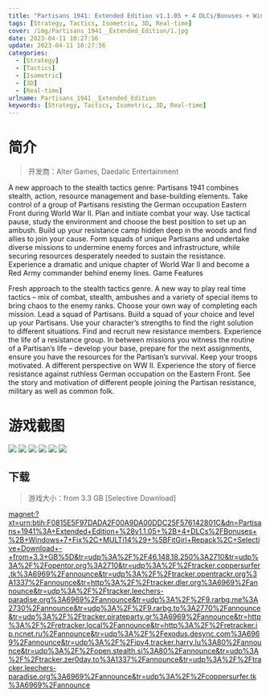 ```yaml
---
title: "Partisans 1941: Extended Edition v1.1.05 + 4 DLCs/Bonuses + Windows 7 Fix"
tags: [Strategy, Tactics, Isometric, 3D, Real-time]
cover: /img/Partisans_1941__Extended_Edition/1.jpg
date: 2023-04-11 10:27:56
update: 2023-04-11 10:27:56
categories: 
  - [Strategy]
  - [Tactics]
  - [Isometric]
  - [3D]
  - [Real-time]
urlname: Partisans_1941__Extended_Edition
keywords: [Strategy, Tactics, Isometric, 3D, Real-time]
---
```

# 简介

> 开发商：Alter Games, Daedalic Entertainment

A new approach to the stealth tactics genre: Partisans 1941 combines stealth, action, resource management and base-building elements.
Take control of a group of Partisans resisting the German occupation Eastern Front during World War II.
Plan and initiate combat your way. Use tactical pause, study the environment and choose the best position to set up an ambush.
Build up your resistance camp hidden deep in the woods and find allies to join your cause. Form squads of unique Partisans and undertake diverse missions to undermine enemy forces and infrastructure, while securing resources desperately needed to sustain the resistance.
Experience a dramatic and unique chapter of World War II and become a Red Army commander behind enemy lines.
Game Features

Fresh approach to the stealth tactics genre. A new way to play real time tactics – mix of combat, stealth, ambushes and a variety of special items to bring chaos to the enemy ranks. Choose your own way of completing each mission.
Lead a squad of Partisans. Build a squad of your choice and level up your Partisans. Use your character’s strengths to find the right solution to different situations. Find and recruit new resistance members.
Experience the life of a resistance group. In between missions you witness the routine of a Partisan’s life – develop your base, prepare for the next assignments, ensure you have the resources for the Partisan’s survival. Keep your troops motivated.
A different perspective on WW II. Experience the story of fierce resistance against ruthless German occupation on the Eastern Front. See the story and motivation of different people joining the Partisan resistance, military as well as common folk.

# 游戏截图

![](/img/Partisans_1941__Extended_Edition/2.jpg)
![](/img/Partisans_1941__Extended_Edition/3.jpg)
![](/img/Partisans_1941__Extended_Edition/4.jpg)
![](/img/Partisans_1941__Extended_Edition/5.jpg)
![](/img/Partisans_1941__Extended_Edition/6.jpg)
![](/img/Partisans_1941__Extended_Edition/7.jpg)


## 下载

> 游戏大小：from 3.3 GB [Selective Download]

[magnet:?xt=urn:btih:F0815E5F97DADA2F00A9DA00DDC25F576142801C&amp;dn=Partisans+1941%3A+Extended+Edition+%28v1.1.05+%2B+4+DLCs%2FBonuses+%2B+Windows+7+Fix%2C+MULTi14%29+%5BFitGirl+Repack%2C+Selective+Download+-+from+3.3+GB%5D&amp;tr=udp%3A%2F%2F46.148.18.250%3A2710&amp;tr=udp%3A%2F%2Fopentor.org%3A2710&amp;tr=udp%3A%2F%2Ftracker.coppersurfer.tk%3A6969%2Fannounce&amp;tr=udp%3A%2F%2Ftracker.opentrackr.org%3A1337%2Fannounce&amp;tr=http%3A%2F%2Ftracker.dler.org%3A6969%2Fannounce&amp;tr=udp%3A%2F%2Ftracker.leechers-paradise.org%3A6969%2Fannounce&amp;tr=udp%3A%2F%2F9.rarbg.me%3A2730%2Fannounce&amp;tr=udp%3A%2F%2F9.rarbg.to%3A2770%2Fannounce&amp;tr=udp%3A%2F%2Ftracker.pirateparty.gr%3A6969%2Fannounce&amp;tr=http%3A%2F%2Fretracker.local%2Fannounce&amp;tr=http%3A%2F%2Fretracker.ip.ncnet.ru%2Fannounce&amp;tr=udp%3A%2F%2Fexodus.desync.com%3A6969%2Fannounce&amp;tr=udp%3A%2F%2Fipv4.tracker.harry.lu%3A80%2Fannounce&amp;tr=udp%3A%2F%2Fopen.stealth.si%3A80%2Fannounce&amp;tr=udp%3A%2F%2Ftracker.zer0day.to%3A1337%2Fannounce&amp;tr=udp%3A%2F%2Ftracker.leechers-paradise.org%3A6969%2Fannounce&amp;tr=udp%3A%2F%2Fcoppersurfer.tk%3A6969%2Fannounce](magnet:?xt=urn:btih:F0815E5F97DADA2F00A9DA00DDC25F576142801C&amp;dn=Partisans+1941%3A+Extended+Edition+%28v1.1.05+%2B+4+DLCs%2FBonuses+%2B+Windows+7+Fix%2C+MULTi14%29+%5BFitGirl+Repack%2C+Selective+Download+-+from+3.3+GB%5D&amp;tr=udp%3A%2F%2F46.148.18.250%3A2710&amp;tr=udp%3A%2F%2Fopentor.org%3A2710&amp;tr=udp%3A%2F%2Ftracker.coppersurfer.tk%3A6969%2Fannounce&amp;tr=udp%3A%2F%2Ftracker.opentrackr.org%3A1337%2Fannounce&amp;tr=http%3A%2F%2Ftracker.dler.org%3A6969%2Fannounce&amp;tr=udp%3A%2F%2Ftracker.leechers-paradise.org%3A6969%2Fannounce&amp;tr=udp%3A%2F%2F9.rarbg.me%3A2730%2Fannounce&amp;tr=udp%3A%2F%2F9.rarbg.to%3A2770%2Fannounce&amp;tr=udp%3A%2F%2Ftracker.pirateparty.gr%3A6969%2Fannounce&amp;tr=http%3A%2F%2Fretracker.local%2Fannounce&amp;tr=http%3A%2F%2Fretracker.ip.ncnet.ru%2Fannounce&amp;tr=udp%3A%2F%2Fexodus.desync.com%3A6969%2Fannounce&amp;tr=udp%3A%2F%2Fipv4.tracker.harry.lu%3A80%2Fannounce&amp;tr=udp%3A%2F%2Fopen.stealth.si%3A80%2Fannounce&amp;tr=udp%3A%2F%2Ftracker.zer0day.to%3A1337%2Fannounce&amp;tr=udp%3A%2F%2Ftracker.leechers-paradise.org%3A6969%2Fannounce&amp;tr=udp%3A%2F%2Fcoppersurfer.tk%3A6969%2Fannounce)